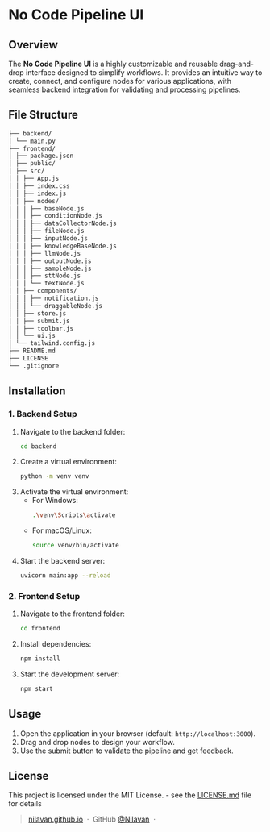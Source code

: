 # No Code Pipeline UI  

## Overview  
The **No Code Pipeline UI** is a highly customizable and reusable drag-and-drop interface designed to simplify workflows. It provides an intuitive way to create, connect, and configure nodes for various applications, with seamless backend integration for validating and processing pipelines.

## File Structure  

```bash
├── backend/
│ └── main.py 
├── frontend/ 
│ ├── package.json 
│ ├── public/
│ ├── src/ 
│ │ ├── App.js 
│ │ ├── index.css 
│ │ ├── index.js 
│ │ ├── nodes/ 
│ │ │ ├── baseNode.js 
│ │ │ ├── conditionNode.js 
│ │ │ ├── dataCollectorNode.js 
│ │ │ ├── fileNode.js 
│ │ │ ├── inputNode.js 
│ │ │ ├── knowledgeBaseNode.js 
│ │ │ ├── llmNode.js 
│ │ │ ├── outputNode.js 
│ │ │ ├── sampleNode.js 
│ │ │ ├── sttNode.js 
│ │ │ └── textNode.js 
│ │ ├── components/ 
│ │ │ ├── notification.js 
│ │ │ └── draggableNode.js 
│ │ ├── store.js 
│ │ ├── submit.js 
│ │ ├── toolbar.js 
│ │ └── ui.js 
│ └── tailwind.config.js 
├── README.md
├── LICENSE
└── .gitignore
```

## Installation  

### **1. Backend Setup**  
1. Navigate to the backend folder:  
   ```bash
   cd backend
   ```
2. Create a virtual environment:  
   ```bash
   python -m venv venv
   ```
3. Activate the virtual environment:  
   - For Windows:  
     ```bash
     .\venv\Scripts\activate
     ```  
   - For macOS/Linux:  
     ```bash
     source venv/bin/activate
     ```
4. Start the backend server:  
   ```bash
   uvicorn main:app --reload
   ```

### **2. Frontend Setup**  
1. Navigate to the frontend folder:  
   ```bash
   cd frontend
   ```
2. Install dependencies:  
   ```bash
   npm install
   ```
3. Start the development server:  
   ```bash
   npm start
   ```

## Usage  
1. Open the application in your browser (default: `http://localhost:3000`).  
2. Drag and drop nodes to design your workflow.  
3. Use the submit button to validate the pipeline and get feedback.  

## License  
This project is licensed under the MIT License.  - see the [LICENSE.md](LICENSE) file for details

> [nilavan.github.io](https://www.nilavan.github.io) &nbsp;&middot;&nbsp;
> GitHub [@Nilavan](https://github.com/Nilavan) &nbsp;&middot;&nbsp;

